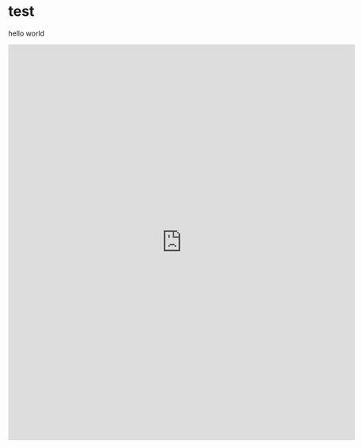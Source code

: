 # test
hello world
<iframe width="700" height="800" frameborder="0" scrolling="no" src="https://onedrive.live.com/embed?resid=1EC3FCCC5CCDAC5E%21276&authkey=%21AMN5bIp6Yngk8g0&em=2&AllowTyping=True&ActiveCell='Sheet1'!A3&wdHideGridlines=True&wdHideHeaders=True&wdInConfigurator=True"></iframe>
